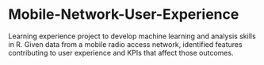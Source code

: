 # Mobile-Network-User-Experience

Learning experience project to develop machine learning and analysis skills in R.
Given data from a mobile radio access network, identified features contributing to user experience and KPIs that affect those outcomes.
